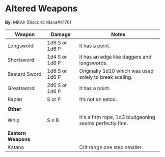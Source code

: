 # Altered Weapons

**By**: MKAh (Discord: Mana#4176)

| Weapon              | Damage                   | Notes                                                   |
| ------------------- | ------------------------ | ------------------------------------------------------- |
| Longsword           | 1d8&nbsp;S or 1d6&nbsp;P | It has a point.                                         |
| Shortsword          | 1d4&nbsp;S or 1d6&nbsp;P | It has an edge like daggers and longswords.             |
| Bastard Sword       | 1d8&nbsp;S or 1d6&nbsp;P | Originally 1d10 which was used solely to break scaling. |
| Greatsword          | 2d6&nbsp;S or 1d6&nbsp;P | It has a point.                                         |
| Rapier              | S or P                   | It’s not an estoc.                                      |
|                     |                          |                                                         |
| **Other**           |                          |                                                         |
| Whip                | S o B                    | It's a firm rope, 1d3 bludgeoning seems perfectly fine. |
|                     |                          |                                                         |
| **Eastern Weapons** |                          |                                                         |
| Katana              |                          | Crit range one step smaller.                            |

